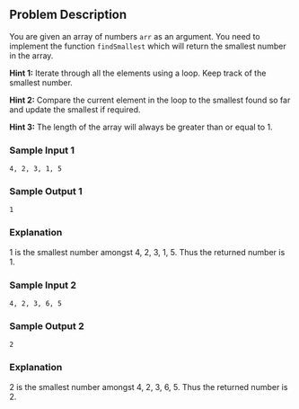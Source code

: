 
## Problem Description

You are given an array of numbers `arr` as an argument. You need to implement the function `findSmallest` which will return the smallest number in the array.

**Hint 1:** Iterate through all the elements using a loop. Keep track of the smallest number.

**Hint 2:** Compare the current element in the loop to the smallest found so far and update the smallest if required.

**Hint 3:** The length of the array will always be greater than or equal to 1.

### Sample Input 1

```
4, 2, 3, 1, 5
```

### Sample Output 1

```
1
```

### Explanation

1 is the smallest number amongst 4, 2, 3, 1, 5. Thus the returned number is 1.

### Sample Input 2

```
4, 2, 3, 6, 5
```

### Sample Output 2

```
2
```

### Explanation

2 is the smallest number amongst 4, 2, 3, 6, 5. Thus the returned number is 2.

